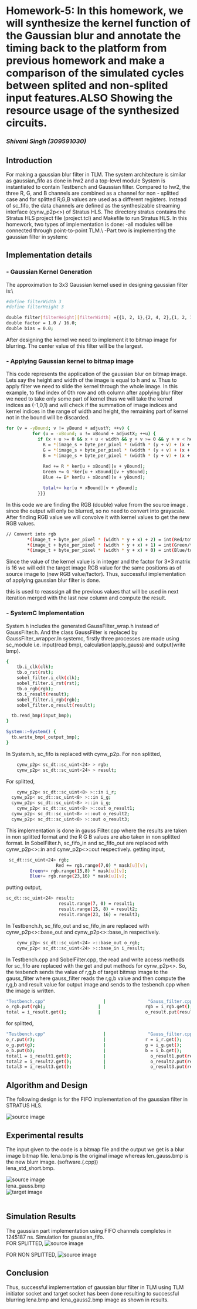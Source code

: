 # Homework-5: In this homework, we will synthesize the kernel function of the Gaussian blur and annotate the timing back to the platform from previous homework and make a comparison of the simulated cycles between splited and non-splited input features.ALSO Showing the resource usage of the synthesized circuits. 
### _Shivani Singh (309591030)_

## Introduction
For making a gaussian blur filter in TLM.
The system architecture is similar as gaussian_fifo as done in hw2 and a top-level module System is instantiated to contain Testbench and Gaussian filter.
Compared to hw2, the three R, G, and B channels are combined as a channel for non - splitted case and for splitted R,G,B values are used as a different registers.
Instead of sc_fifo, the data channels are defined as the synthesizable streaming interface (cynw_p2p<>) of Stratus HLS.
The directory stratus contains the Stratus HLS project file (project.tcl) and Makefile to run Stratus HLS.
In this homework, two types of implementation is done:
-all modules will be connected through point-to-point TLM.\\
-Part two is implementing the gaussian filter in systemc


## Implementation details 

### - Gaussian Kernel Generation
The approximation to 3x3 Gaussian kernel used in designing gaussian filter is:\\
```sh
#define filterWidth 3
#define filterHeight 3

double filter[filterHeight][filterWidth] ={{1, 2, 1},{2, 4, 2},{1, 2, 1}};
double factor = 1.0 / 16.0;
double bias = 0.0;
```
After designing the kernel we need to implement it to bitmap image for blurring. The center value of this filter will be the largest. 


### - Applying Gaussian kernel to bitmap image
This code represents the application of the gaussian blur on bitmap image. Lets say the height and width of the image is equal to h and w. Thus to apply filter we need to slide the kernel through the whole image. In this example, to find index of 0th row and oth column after applying blur filter we need to take only some part of kernel thus we will take the kernel indices as (-1,0,1) and will check if the summation of image indices and kernel indices in the range of width and height, the remaining part of kernel not in the bound will be discarded.
```sh
for (v = -yBound; v != yBound + adjustY; ++v) {
          for (u = -xBound; u != xBound + adjustX; ++u) {
            if (x + u >= 0 && x + u < width && y + v >= 0 && y + v < height) {
              R = *(image_s + byte_per_pixel * (width * (y + v) + (x + u)) + 2);
              G = *(image_s + byte_per_pixel * (width * (y + v) + (x + u)) + 1);
              B = *(image_s + byte_per_pixel * (width * (y + v) + (x + u)) + 0);
               
              Red += R * ker[u + xBound][v + yBound];
              Green += G *ker[u + xBound][v + yBound];
              Blue += B* ker[u + xBound][v + yBound];

              total+= ker[u + xBound][v + yBound];
            }}}
```
In this code we are finding the RGB (double) value frrom the source image . since the output will only be blurred, so no need to convert into grayscale. After finding RGB value we will convolve it with kernel values to get the new RGB values. 

```sh
// Convert into rgb
        *(image_t + byte_per_pixel * (width * y + x) + 2) = int(Red/total);
        *(image_t + byte_per_pixel * (width * y + x) + 1) = int(Green/total);
        *(image_t + byte_per_pixel * (width * y + x) + 0) = int(Blue/total);
```
Since the value of the kernel value is in integer and the factor for 3*3 matrix is 16 we will edit the target image RGB value for the same positions as of source image to (new RGB value/factor). Thus, successful implementation of applying gaussian blur filter is done.


this is used to reasssign all the previous values that will be used in next iteration merged with the last new column and compute the result.
### - SystemC Implementation
System.h includes the generated GaussFilter_wrap.h instead of GaussFilter.h. And the class GaussFilter is replaced by GaussFilter_wrapper.In systemc, firstly three processes are made using sc_module i.e. input(read bmp), calculation(apply_gauss) and output(write bmp).
```sh
{
	tb.i_clk(clk);
	tb.o_rst(rst);
	sobel_filter.i_clk(clk);
	sobel_filter.i_rst(rst);
	tb.o_rgb(rgb);
	tb.i_result(result);
	sobel_filter.i_rgb(rgb);
	sobel_filter.o_result(result);

  tb.read_bmp(input_bmp);
}

System::~System() {
  tb.write_bmp(_output_bmp);
}

```

In System.h, sc_fifo is replaced with cynw_p2p.
For non splitted,
```sh
	cynw_p2p< sc_dt::sc_uint<24> > rgb;
	cynw_p2p< sc_dt::sc_uint<24> > result;

```
For splitted,
```sh
	cynw_p2p< sc_dt::sc_uint<8> >::in i_r;
  cynw_p2p< sc_dt::sc_uint<8> >::in i_g;
  cynw_p2p< sc_dt::sc_uint<8> >::in i_g;
	cynw_p2p< sc_dt::sc_uint<8> >::out o_result1;
  cynw_p2p< sc_dt::sc_uint<8> >::out o_result2;
  cynw_p2p< sc_dt::sc_uint<8> >::out o_result3;


```

This implementation is done in gauss Filter.cpp where the results are taken in non splitted format and the R G B values are also taken in non splitted format.
 In SobelFilter.h, sc_fifo_in and sc_fifo_out are replaced with cynw_p2p<>::in and cynw_p2p<>::out respectively. 
 getting input,
 ```sh
  sc_dt::sc_uint<24> rgb;
					Red += rgb.range(7,0) * mask[u][v];
          Green+= rgb.range(15,8) * mask[u][v];
          Blue+= rgb.range(23,16) * mask[u][v];


```
putting output,
```sh
sc_dt::sc_uint<24> result;
					result.range(7, 0) = result1;
					result.range(15, 8) = result2;
					result.range(23, 16) = result3;


```

In Testbench.h, sc_fifo_out and sc_fifo_in are replaced with cynw_p2p<>::base_out and cynw_p2p<>::base_in respectively.
```sh
	cynw_p2p< sc_dt::sc_uint<24> >::base_out o_rgb;
	cynw_p2p< sc_dt::sc_uint<24> >::base_in i_result;

```



In Testbench.cpp and SobelFilter.cpp, the read and write access methods for sc_fifo are replaced with the get and put methods for cynw_p2p<>.
 So, the tesbench sends the value of r,g,b of target bitmap image to the gauss_filter where gauss_filter reads the r,g,b value and then compute the r,g,b and result value for output image and sends to the tesbench.cpp when the image is written.
```sh
"Testbench.cpp"                      |                "Gauss_filter.cpp"
o_rgb.put(rgb);                    |                 rgb = i_rgb.get();
total = i_result.get();            |                 o_result.put(result);                
```
for splitted,
```sh
"Testbench.cpp"                      |                "Gauss_filter.cpp"
o_r.put(r);                          |               r = i_r.get();
o_g.put(g);                          |               g = i_g.get();
o_b.put(b);                          |               b = i_b.get();
total1 = i_result1.get();            |                 o_result1.put(result1);   
total2 = i_result2.get();            |                 o_result2.put(result2);  
total3 = i_result3.get();            |                 o_result3.put(result3);  
```

## Algorithm and Design
The following design is for the FIFO implementation of the gaussian filter in STRATUS HLS.

![source image](https://github.com/infinite234/ee6470_hw3/blob/main/tlm.png)<br/>


## Experimental results
The input given to the code is a bitmap file and the output we get is a blur image bitmap file.
lena.bmp is the original image whereas len_gauss.bmp is the  new blurr image. (software.(.cpp))<br/>
lena_std_short.bmp.<br/>

![source image](https://raw.githubusercontent.com/infinite234/ee6470/main/hw1/gauss_fiter_cpp/lena_std_short.bmp)<br/>
lena_gauss.bmp<br/>
![target image](https://raw.githubusercontent.com/infinite234/ee6470/main/hw1/gauss_fiter_cpp/lena_gauss2.bmp)<br/><br/>

## Simulation Results
The gaussian part implementation using FIFO channels completes in 1245187 ns.
Simulation for gaussian_fifo.<br/>
FOR SPLITTED,
![source image](https://github.com/infinite234/ee6470_hw5-hw6-hw7-hw1/blob/main/hw5/SPLITTED.PNG)<br/>

FOR NON SPLITTED,
![source image](https://github.com/infinite234/ee6470_hw5-hw6-hw7-hw1/blob/main/hw5/SHIV_STRATUS.PNG)<br/>

## Conclusion
Thus, successful implementation of gaussian blur filter in TLM using TLM initiator socket and target socket has been done resulting to successful blurring lena.bmp and lena_gauss2.bmp image  as shown in results.
